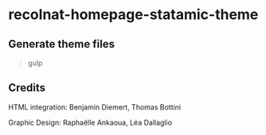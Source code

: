 # recolnat-homepage-statamic-theme

## Generate theme files

  > gulp

## Credits

HTML integration: Benjamin Diemert, Thomas Bottini

Graphic Design: Raphaëlle Ankaoua, Léa Dallaglio

